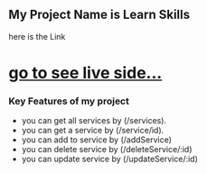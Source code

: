 ## My Project Name is Learn Skills

here is the Link

# [go to see live side...](https://education-services-server-a-10.vercel.app)

### Key Features of my project

- you can get all services by (/services).
- you can get a service by (/service/id).
- you can add to service by (/addService)
- you can delete service by (/deleteService/:id)
- you can update service by (/updateService/:id)
